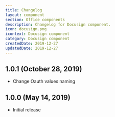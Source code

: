 ```yaml
---
title: Changelog
layout: component
section: Office components
description: Changelog for Docusign component.
icon: docusign.png
icontext: Docusign component
category: Docusign component
createdDate: 2019-12-27
updatedDate: 2019-12-27
---
```


## 1.0.1 (October 28, 2019)

* Change Oauth values naming

## 1.0.0 (May 14, 2019)

* Initial release
